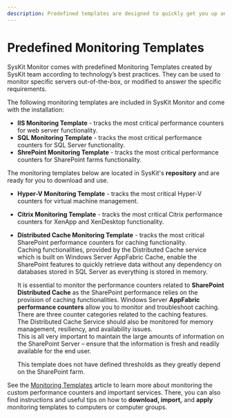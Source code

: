 ```yaml
---
description: Predefined templates are designed to quickly get you up and running with performance monitoring for the most common server roles—SQL, IIS, SharePoint, Hyper-V, and Citrix.
---
```


# Predefined Monitoring Templates

SysKit Monitor comes with predefined Monitoring Templates created by SysKit team according to technology’s best practices. They can be used to monitor specific servers out-of-the-box, or modified to answer the specific requirements.

The following monitoring templates are included in SysKit Monitor and come with the installation:

* **IIS Monitoring Template** - tracks the most critical performance counters for web server functionality.
* **SQL Monitoring Template** - tracks the most critical performance counters for SQL Server functionality.
* **ShrePoint Monitoring Template** - tracks the most critical performance counters for SharePoint farms functionality.

The monitoring templates below are located in SysKit's **repository** and are ready for you to download and use.

* **Hyper-V Monitoring Template** - tracks the most critical Hyper-V counters for virtual machine management.
* **Citrix Monitoring Template** - tracks the most critical Citrix performance counters for XenApp and XenDesktop functionality.
* **Distributed Cache Monitoring Template** - tracks the most critical SharePoint performance counters for caching functionality.  
  Caching functionalities, provided by the Distributed Cache service which is built on Windows Server AppFabric Cache, enable the SharePoint features to quickly retrieve data without any dependency on databases stored in SQL Server as everything is stored in memory.

  It is essential to monitor the performance counters related to **SharePoint Distributed Cache** as the SharePoint performance relies on the provision of caching functionalities. Windows Server **AppFabric performance counters** allow you to monitor and troubleshoot caching. There are three counter categories related to the caching features.  
  The Distributed Cache Service should also be monitored for memory management, resiliency, and availability issues.  
  This is all very important to maintain the large amounts of information on the SharePoint Server – ensure that the information is fresh and readily available for the end user.

  This template does not have defined thresholds as they greatly depend on the SharePoint farm.

See the [Monitoring Templates](../../get-to-know-syskit-monitor/administration/monitoring-templates.md) article to learn more about monitoring the custom performance counters and important services. There, you can also find instructions and useful tips on how to **download, import,** and **apply** monitoring templates to computers or computer groups.

